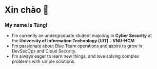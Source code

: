 # Xin chào 👋
### My name is Tùng!
- I'm currently an undergraduate student majoring in **Cyber Security** at the **University of Information Technology (UIT) – VNU-HCM**.
- I'm passionate about Blue Team operations and aspire to grow in DevSecOps and Cloud Security.
- I'm always eager to learn new things, and love solving complex problems with simple solutions.
